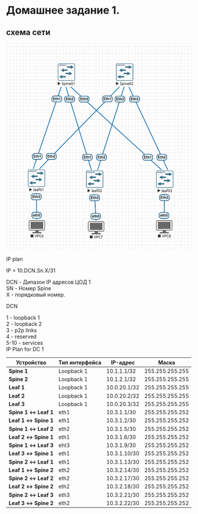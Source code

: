 # Домашнее задание 1.
## схема сети
![Clos](img01.png)

IP plan    

IP = 10.DCN.Sn.X/31    

DCN - Дипазон IP адресов ЦОД 1    
SN  - Номер Spine   
X   - порядковый номер.  

DCN   

1 - loopback 1  
2 - loopback 2  
3 - p2p links  
4 - reserved   
5-10 - services  
IP Plan for DC 1   

| Устройство           | Тип интерфейса  | IP-адрес          | Маска          |
|----------------------|-----------------|------------------ |----------------|
| **Spine 1**           | Loopback 1        | 10.1.1.1/32      | 255.255.255.255|
| **Spine 2**           | Loopback 1      | 10.1.2.1/32      | 255.255.255.255|
| **Leaf 1**            | Loopback 1       | 10.0.20.1/32     | 255.255.255.255|
| **Leaf 2**            | Loopback 1      | 10.0.20.2/32     | 255.255.255.255|
| **Leaf 3**            | Loopback 1      | 10.0.20.3/32     | 255.255.255.255|
| **Spine 1 ↔ Leaf 1**  | eth1   | 10.3.1.1/30      | 255.255.255.252|
| **Leaf 1 ↔ Spine 1**  | eth1   | 10.3.1.2/30      | 255.255.255.252|
| **Spine 1 ↔ Leaf 2**  | eth2   | 10.3.1.5/30      | 255.255.255.252|
| **Leaf 2 ↔ Spine 1**  | eth1    | 10.3.1.6/30      | 255.255.255.252|
| **Spine 1 ↔ Leaf 3**  | eht3   | 10.3.1.9/30      | 255.255.255.252|
| **Leaf 3 ↔ Spine 1**  | eth1   | 10.3.1.10/30     | 255.255.255.252|
| **Spine 2 ↔ Leaf 1**  | eth1   | 10.3.1.13/30     | 255.255.255.252|
| **Leaf 1 ↔ Spine 2**  | eth2    | 10.3.2.14/30     | 255.255.255.252|
| **Spine 2 ↔ Leaf 2**  | eth2   | 10.3.2.17/30     | 255.255.255.252|
| **Leaf 2 ↔ Spine 2**  | eth2    | 10.3.2.18/30     | 255.255.255.252|
| **Spine 2 ↔ Leaf 3**  | eth3   | 10.3.2.21/30     | 255.255.255.252|
| **Leaf 3 ↔ Spine 2**  | eth2    | 10.3.2.22/30     | 255.255.255.252|



